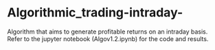 # Algorithmic_trading-intraday-
Algorithm that aims to generate profitable returns on an intraday basis. 
Refer to the jupyter notebook (Algov1.2.ipynb) for the code and results.
